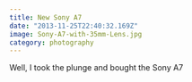 ```yaml
---
title: New Sony A7
date: "2013-11-25T22:40:32.169Z"
image: Sony-A7-with-35mm-Lens.jpg
category: photography
---
```


Well, I took the plunge and bought the Sony A7
